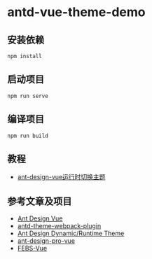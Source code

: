 # antd-vue-theme-demo

## 安装依赖
```
npm install
```

## 启动项目
```
npm run serve
```

## 编译项目
```
npm run build
```
## 教程
- [ant-design-vue运行时切换主题](https://blog.csdn.net/qq_24922757/article/details/90483983)

## 参考文章及项目
- [Ant Design Vue](https://vue.ant.design/docs/vue/customize-theme-cn/)
- [antd-theme-webpack-plugin](https://github.com/mzohaibqc/antd-theme-webpack-plugin)
- [Ant Design Dynamic/Runtime Theme](https://medium.com/@mzohaib.qc/ant-design-dynamic-runtime-theme-1f9a1a030ba0)
- [ant-design-pro-vue](https://github.com/sendya/ant-design-pro-vue/blob/master/README.zh-CN.md)
- [FEBS-Vue](https://github.com/wuyouzhuguli/FEBS-Vue)